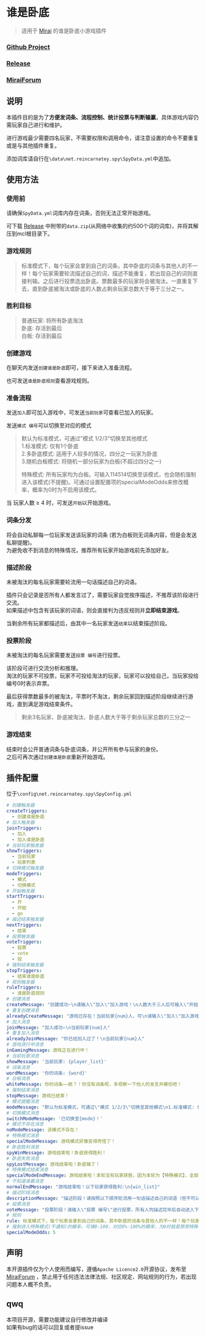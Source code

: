 # 谁是卧底

> 适用于 [Mirai](https://github.com/mamoe/mirai) 的谁是卧底小游戏插件

### [Github Project](https://github.com/Mitr-yuzr/WhoIsSpy)
### [Release](https://github.com/Mitr-yuzr/WhoIsSpy/releases/tag/1.0)
### [MiraiForum](https://mirai.mamoe.net/topic/1580/whoisspy-%E8%B0%81%E6%98%AF%E5%8D%A7%E5%BA%95%E5%B0%8F%E6%B8%B8%E6%88%8F%E6%8F%92%E4%BB%B6)

## 说明

本插件目的是为了**方便发词条、流程控制、统计投票与判断输赢**，具体游戏内容仍需玩家自己进行和维护。  

进行游戏最少需要四名玩家，不需要权限和调用命令，请注意设置的命令不要重复或是与其他插件重复。  

添加词库请自行在`\data\net.reincarnatey.spy\SpyData.yml`中追加。  

## 使用方法

### 使用前

请确保`SpyData.yml`词库内存在词条，否则无法正常开始游戏。  

可下载 [Release](https://github.com/Mitr-yuzr/WhoIsSpy/releases/tag/1.0) 中附带的`data.zip`(从网络中收集的约500个词的词库)，并将其解压到mcl根目录下。

### 游戏规则

> 标准模式下，每个玩家会拿到自己的词条，其中卧底的词条与其他人的不一样！每个玩家需要轮流描述自己的词，描述不能重复，若出现自己的词则直接判输。之后进行投票选出卧底。票数最多的玩家将会被淘汰。一直重复下去，直到卧底被淘汰或卧底的人数占剩余玩家总数大于等于三分之一。

### 胜利目标

> 普通玩家: 将所有卧底淘汰  
> 卧底: 存活到最后    
> 白板: 存活到最后  

### 创建游戏

在聊天内发送`创建谁是卧底`即可，接下来进入准备流程。  

也可发送`谁是卧底规则`查看游戏规则。

### 准备流程

发送`加入`即可加入游戏中，可发送`当前玩家`可查看已加入的玩家。  

发送`模式 编号`可以切换至对应的模式

> 默认为标准模式，可通过"模式 1/2/3"切换至其他模式  
> 1.标准模式: 仅有1个卧底  
> 2.多卧底模式: 适用于人较多的情况，四分之一玩家为卧底  
> 3.随机白板模式: 将随机一部分玩家为白板(不超过四分之一)
> 
> 特殊模式: 所有玩家均为白板。可输入114514切换至该模式，也会随机强制进入该模式(不提醒)。可通过设置配置项的specialModeOdds来修改概率，概率为0时为不启用该模式。

当 玩家人数 ≥ 4 时，可发送`开始`以开始游戏。

### 词条分发

将会自动私聊每一位玩家发送该玩家的词条 (若为白板则无词条内容，但是会发送私聊提醒)。  
为避免收不到消息的特殊情况，推荐所有玩家开始游戏前先添加好友。

### 描述阶段

未被淘汰的每名玩家需要轮流用一句话描述自己的词语。  

插件只会记录是否所有人都发言过了，需要玩家自觉按序描述，不推荐该阶段进行交流。  
如果描述中包含有该玩家的词语，则会直接判为违反规则并**立即结束游戏**。  

当剩余所有玩家都描述后，由其中一名玩家发送`结束`以结束描述阶段。

### 投票阶段

未被淘汰的每名玩家需要发送`投票 编号`进行投票。

该阶段可进行交流分析和推理。  
淘汰的玩家不可投票，玩家不可投给淘汰的玩家，玩家可以投给自己，当玩家投给编号0时表示弃票。  

最后获得票数最多的被淘汰，平票时不淘汰，剩余玩家回到描述阶段继续进行游戏，直到满足游戏结束条件。

> 剩余3名玩家、卧底被淘汰、卧底人数大于等于剩余玩家总数的三分之一

### 游戏结束

结束时会公开普通词条与卧底词条，并公开所有参与玩家的身份。  
之后可再次通过`创建谁是卧底`重新开始游戏。

## 插件配置

位于`\config\net.reincarnatey.spy\SpyConfig.yml`

```yaml
# 创建触发器
createTriggers: 
  - 创建谁是卧底
# 加入触发器
joinTriggers: 
  - 加入
  - 加入谁是卧底
# 当前玩家触发器
showTriggers: 
  - 当前玩家
  - 玩家列表
# 切换模式触发器
modeTriggers: 
  - 模式
  - 切换模式
# 开始触发器
startTriggers: 
  - 开
  - 开始
  - go
# 描述结束触发器
nextTriggers: 
  - 结束
# 投票触发器
voteTriggers: 
  - 投票
  - vote
  - 投
# 强制结束触发器
stopTriggers: 
  - 结束谁是卧底
# 规则触发器
ruleTriggers: 
  - 谁是卧底规则
# 创建消息
createMessage: "创建成功~\n请输入\"加入\"加入游戏！\n人数大于三人后可输入\"开始\"开始游戏！"
# 重复创建消息
alreadyCreateMessage: "游戏已存在！当前玩家{num}人，可\n请输入\"加入\"加入游戏！输入\"谁是卧底规则\"查看规则，\n人数大于三人后可输入\"开始\"开始游戏！"
# 加入消息
joinMessage: "加入成功~\n当前玩家{num}人"
# 重复加入消息
alreadyJoinMessage: "你已经加入过了！\n当前玩家{num}人"
# 游戏进行中消息
inGamingMessage: 游戏正在进行中！
# 当前玩家消息
showMessage: '当前玩家: {player_list}'
# 词条消息
wordMessage: '你的词条: {word}'
# 白板消息
whiteMessage: 你的词条——欸？！你没有词条呢，多观察一下他人的发言并模仿吧！
# 强制结束消息
stopMessage: 游戏已结束！
# 模式提醒消息
modeMessage: "默认为标准模式，可通过\"模式 1/2/3\"切换至其他模式\n1.标准模式: 仅有1个卧底\n2.多卧底模式: 适用于人较多的情况，四分之一玩家为卧底\n3.随机白板模式: 将随机一部分玩家为白板(不超过四分之一)"
# 切换模式消息
switchModeMessage: '已切换至{mode}！'
# 模式不存在消息
noModeMessage: 该模式不存在！
# 特殊模式消息
specialModeMessage: 游戏模式好像变得奇怪了！
# 卧底胜利消息
spyWinMessage: 游戏结束啦！卧底获得胜利！
# 卧底失败消息
spyLostMessage: 游戏结束啦！卧底输了！
# 特殊模式结束消息
specialModeEndMessage: 游戏结束啦！本轮没有玩家获胜，因为本轮为【特殊模式】，全部玩家都是白板！
# 不知道谁赢消息
normalEndMessage: "游戏结束啦！以下玩家获得胜利:\n{win_list}"
# 描述阶段消息
descriptionMessage: "描述阶段！请按照以下顺序轮流用一句话描述自己的词语（但不可以包含自己的词语），所有人均描述完毕后发送\"{nextTriggers}\"进入下一阶段。\n{player_list}"
# 投票消息
voteMessage: "投票阶段！请输入\"投票 编号\"进行投票，所有人均描述完毕后自动进入下一回合。\n0. 弃票\n{player_list}"
# 规则
rule: 标准模式下，每个玩家会拿到自己的词条，其中卧底的词条与其他人的不一样！每个玩家需要轮流描述自己的词，描述不能重复，若出现自己的词则直接判输。之后进行投票选出卧底。票数最多的玩家将会被淘汰。一直重复下去，直到卧底被淘汰或卧底的人数占剩余玩家总数大于等于三分之一。
# 强制进入特殊模式(不通知)的概率，可填0-100，对应0%-100%的概率，为0时就是禁用特殊模式 。特殊模式: 所有玩家均为白板，只剩下3名玩家时结束。该模式也可通过"切换模式 114514"进入。
specialModeOdds: 5
```

## 声明

本开源插件仅为个人使用而编写，遵循`Apache Licence2.0`开源协议，发布至 [MiraiForum](https://mirai.mamoe.net/) ，禁止用于任何违法法律法规、社区规定、网站规则的行为，若出现问题本人概不负责。

## qwq
本项目开源，需要功能建议自行修改并编译  
如果有bug的话可以回复或者提issue